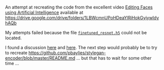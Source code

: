 An attempt at recreating the code from the excellent video [Editing Faces using Artificial Intelligence](https://www.youtube.com/watch?v=dCKbRCUyop8) available at https://drive.google.com/drive/folders/1LBWcmnUPoHDeaYlRiHokGyjywIdyhAQb

My attempts failed because the file [`finetuned_resnet.h5`](https://drive.google.com/uc?id=1aT59NFy9-bNyXjDuZOTMl0qX0jmZc6Zb) could not be located.

I found a discussion [here](https://github.com/tg-bomze/BabyGAN/issues/12) and [here](https://github.com/tg-bomze/BabyGAN/issues/10). The next step would probably be to try to recreate https://github.com/pbaylies/stylegan-encoder/blob/master/README.md ... but that has to wait for some other time ...

